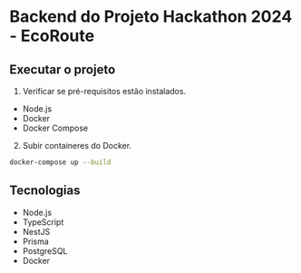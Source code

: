 # Backend do Projeto Hackathon 2024 - EcoRoute

## Executar o projeto

1. Verificar se pré-requisitos estão instalados.

- Node.js
- Docker
- Docker Compose

2. Subir containeres do Docker.

```bash
docker-compose up --build
```

## Tecnologias

- Node.js
- TypeScript
- NestJS
- Prisma
- PostgreSQL
- Docker
